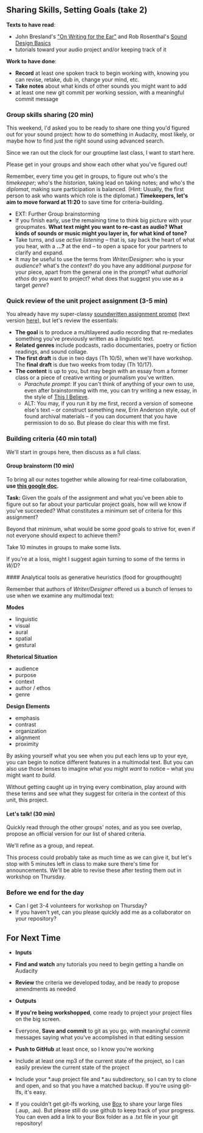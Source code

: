 ## Sharing Skills, Setting Goals (take 2)

**Texts to have read**: 

* John Bresland's <a href="http://bresland.com/brevity.html">"On Writing for the Ear"</a> and Rob Rosenthal's <a href="https://transom.org/2017/sound-design-basics/">Sound Design Basics</a>
* tutorials toward your audio project and/or keeping track of it

**Work to have done**:

* **Record** at least one spoken track to begin working with, knowing you can revise, retake, dub in, change your mind, etc.
* **Take notes** about what kinds of other sounds you might want to add
* at least one new git commit per working session, with a meaningful commit message


<!--
[toc tag="h2" title="Plan for the Day"]
-->


### Group skills sharing (20 min)
This weekend, I'd asked you to be ready to share one thing you'd figured out for your sound project: how to do something in Audacity, most likely, or maybe how to find just the right sound using advanced search.

Since we ran out the clock for our grouptime last class, I want to start here.

<div class="alert alert-success">
Please get in your groups and show each other what you've figured out!
</div>
 
Remember, every time you get in groups, to figure out who's the *timekeeper*; who's the *historian*, taking lead on taking notes; and who's the *diplomat*, making sure participation is balanced. (Hint: Usually, the first person to ask who wants which role is the diplomat.) **Timekeepers, let's aim to move forward at 11:20** to save time for criteria-building.

 
* EXT: Further Group brainstorming
 * If you finish early, use the remaining time to think big picture with your groupmates. <strong>What text might you want to re-cast as audio? What kinds of sounds or music might you layer in, for what kind of tone?</strong>
 * Take turns, and use <em>active listening</em> – that is, say back the heart of what you hear, with a <strong>...?</strong> at the end – to open a space for your partners to clarify and expand.
 * It may be useful to use the terms from *Writer/Designer*: who is your *audience*? what's the *context*? do you have any additional *purpose* for your piece, apart from the general one in the prompt? what *authorial ethos* do you want to project? what does that suggest you use as a target *genre*?

### Quick review of the unit project assignment (3-5 min)
You already have my super-classy [soundwritten assignment prompt](https://github.com/benmiller314/cdm-assignments/blob/master/audio/unit-2-prompt.mp3) (text version [here](https://github.com/benmiller314/cdm-assignments/blob/master/audio/audio_assignment_text.md)), but let's review the essentials:

<div class="alert alert-info">
<ul>
<li><strong>The goal</strong> is to produce a multilayered audio recording that re-mediates something you've previously written as a linguistic text.</li>
<li><strong>Related genres</strong> include podcasts, radio documentaries, poetry or fiction readings, and sound collage.</li>
<li><strong>The first draft</strong> is due in two days (Th 10/5), when we'll have workshop. The <strong>final draft</strong> is due two weeks from today (Th 10/17).</li>
<li><strong>The content</strong> is up to you, but may begin with an essay from a former class or a piece of creative writing or journalism you've written.
  <ul>
  <li><em>Parachute prompt:</em> If you can't think of anything of your own to use, even after brainstorming with me, you can try writing a new essay, in the style of <a href="http://thisibelieve.org/guidelines">This I Believe</a>.</li>
  <li>ALT: You may, if you run it by me first, record a version of someone else's text – or construct something new, Erin Anderson style, out of found archival materials – if you can document that you have permission to do so. But please do clear this with me first.</li>
  </ul>
</li>
</ul>
</div>

### Building criteria (40 min total)
We'll start in groups here, then discuss as a full class. 

#### Group brainstorm (10 min)
To bring all our notes together while allowing for real-time collaboration, **use [this google doc](http://bit.ly/cdm2017fall).** 

<div class="alert alert-success">
<strong>Task:</strong>
Given the goals of the assignment and what you've been able to figure out so far about your particular project goals, how will we know if you've succeeded? What constitutes a minimum set of criteria for this assignment?

Beyond that minimum, what would be some <em>good</em> goals to strive for, even if not everyone should expect to achieve them?
</div>

Take 10 minutes in groups to make some lists.

If you're at a loss, might I suggest again turning to some of the terms in *W/D*?

<aside>
#### Analytical tools as generative heuristics (food for groupthought)

Remember that authors of <em>Writer/Designer</em> offered us a bunch of lenses to use when we examine any multimodal text:

<div class="cols-3">
<div class="float-left">
<strong>Modes</strong>
<ul>
<li>linguistic</li>
<li>visual</li>
<li>aural</li>
<li>spatial</li>
<li>gestural</li>
</ul>
</div><!-- /modes -->

<div class="float-left">
<strong>Rhetorical Situation</strong>
<ul>
<li>audience</li>
<li>purpose</li>
<li>context</li>
<li>author / ethos</li>
<li>genre</li>
</ul>
</div> <!-- /rhetorical-situation -->

<div class="float-left">
<strong>Design Elements</strong>
<ul>
<li>emphasis</li>
<li>contrast</li>
<li>organization</li>
<li>alignment</li>
<li>proximity</li>
</ul>
</div> <!-- /design-elements -->
</div> <!-- /.cols-3 -->

By asking yourself what you see when you put each lens up to your eye, you can begin to notice different features in a multimodal text. But you can also use those lenses to imagine what you might <em>want</em> to notice – what you might want <em>to build</em>.

Without getting caught up in trying every combination, play around with these terms and see what they suggest for criteria in the context of this unit, this project. 
</aside>

#### Let's talk! (30 min)
Quickly read through the other groups' notes, and as you see overlap, propose an official version for our list of shared criteria.

We'll refine as a group, and repeat. 

This process could probably take as much time as we can give it, but let's stop with 5 minutes left in class to make sure there's time for announcements. We'll be able to revise these after testing them out in workshop on Thursday.

### Before we end for the day

* Can I get 3-4 volunteers for workshop on Thursday?
* If you haven't yet, can you please quickly add me as a collaborator on your repository?


## For Next Time
* **Inputs**
 * **Find and watch** any tutorials you need to begin getting a handle on Audacity
 * **Review** the criteria we developed today, and be ready to propose amendments as needed
 
* **Outputs**
 * **If you're being workshopped**, come ready to project your project files on the big screen.
 * Everyone, **Save and commit** to git as you go, with meaningful commit messages saying what you've accomplished in that editing session
 * **Push to GitHub** at least once, so I know you're working
  * Include at least one mp3 of the current state of the project, so I can easily preview the current state of the project
  * Include your *.aup project file and *.au subdirectory, so I can try to clone and open, and so that you have a matched backup. If you're using git-lfs, it's easy.
  * If you couldn't get git-lfs working, use [Box](http://pitt.box.com) to share your large files (.aup, .au). But please still do use github to keep track of your progress. You can even add a link to your Box folder as a .txt file in your git repository!
 


 


